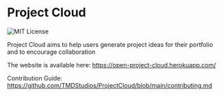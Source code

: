 # Project Cloud

![MIT License](https://img.shields.io/badge/license-MIT-brightgreen)

Project Cloud aims to help users generate project ideas for their portfolio and to encourage collaboration

The website is available here: https://open-project-cloud.herokuapp.com/

Contribution Guide: https://github.com/TMDStudios/ProjectCloud/blob/main/contributing.md
